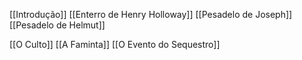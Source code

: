 [[Introdução]]
[[Enterro de Henry Holloway]]
[[Pesadelo de Joseph]]
[[Pesadelo de Helmut]]

[[O Culto]]
[[A Faminta]]
[[O Evento do Sequestro]]